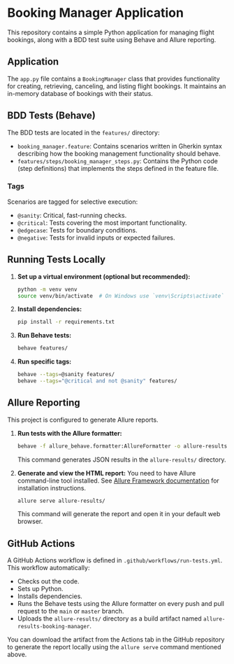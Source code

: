 # Booking Manager Application

This repository contains a simple Python application for managing flight bookings, along with a BDD test suite using Behave and Allure reporting.

## Application

The `app.py` file contains a `BookingManager` class that provides functionality for creating, retrieving, canceling, and listing flight bookings. It maintains an in-memory database of bookings with their status.

## BDD Tests (Behave)

The BDD tests are located in the `features/` directory:

*   `booking_manager.feature`: Contains scenarios written in Gherkin syntax describing how the booking management functionality should behave.
*   `features/steps/booking_manager_steps.py`: Contains the Python code (step definitions) that implements the steps defined in the feature file.

### Tags

Scenarios are tagged for selective execution:

*   `@sanity`: Critical, fast-running checks.
*   `@critical`: Tests covering the most important functionality.
*   `@edgecase`: Tests for boundary conditions.
*   `@negative`: Tests for invalid inputs or expected failures.

## Running Tests Locally

1.  **Set up a virtual environment (optional but recommended):**
    ```bash
    python -m venv venv
    source venv/bin/activate  # On Windows use `venv\Scripts\activate`
    ```

2.  **Install dependencies:**
    ```bash
    pip install -r requirements.txt
    ```

3.  **Run Behave tests:**
    ```bash
    behave features/
    ```

4.  **Run specific tags:**
    ```bash
    behave --tags=@sanity features/
    behave --tags="@critical and not @sanity" features/
    ```

## Allure Reporting

This project is configured to generate Allure reports.

1.  **Run tests with the Allure formatter:**
    ```bash
    behave -f allure_behave.formatter:AllureFormatter -o allure-results features/
    ```
    This command generates JSON results in the `allure-results/` directory.

2.  **Generate and view the HTML report:**
    You need to have Allure command-line tool installed. See [Allure Framework documentation](https://docs.qameta.io/allure/#_installing_a_commandline) for installation instructions.
    ```bash
    allure serve allure-results/
    ```
    This command will generate the report and open it in your default web browser.

## GitHub Actions

A GitHub Actions workflow is defined in `.github/workflows/run-tests.yml`. This workflow automatically:

*   Checks out the code.
*   Sets up Python.
*   Installs dependencies.
*   Runs the Behave tests using the Allure formatter on every push and pull request to the `main` or `master` branch.
*   Uploads the `allure-results/` directory as a build artifact named `allure-results-booking-manager`.

You can download the artifact from the Actions tab in the GitHub repository to generate the report locally using the `allure serve` command mentioned above.

